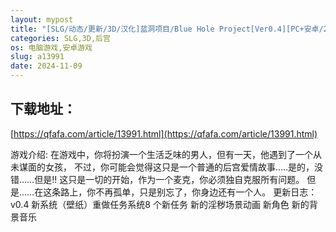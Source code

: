 ```yaml
---
layout: mypost
title: "[SLG/动态/更新/3D/汉化]蓝洞项目/Blue Hole Project[Ver0.4][PC+安卓/2.0G]"
categories: SLG,3D,后宫
os: 电脑游戏,安卓游戏
slug: a13991
date: 2024-11-09
---
```


## 下载地址：

[https://qfafa.com/article/13991.html](https://qfafa.com/article/13991.html)

游戏介绍:
在游戏中，你将扮演一个生活乏味的男人，但有一天，他遇到了一个从未谋面的女孩，
不过，你可能会觉得这只是一个普通的后宫爱情故事…..是的，没错……但是!!
这只是一切的开始，作为一个麦克，你必须独自克服所有问题。
但是……在这条路上，你不再孤单，只是别忘了，你身边还有一个人。
更新日志：
v0.4
新系统（壁纸）重做任务系统8 个新任务
新的淫秽场景动画
新角色
新的背景音乐
